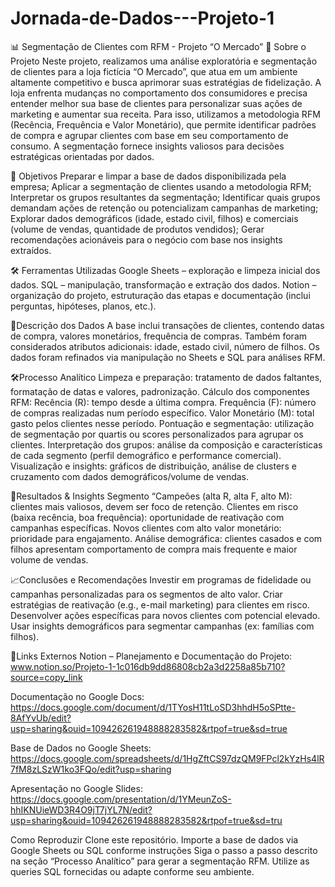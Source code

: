 # Jornada-de-Dados---Projeto-1

📊 Segmentação de Clientes com RFM - Projeto “O Mercado”
🧠 Sobre o Projeto
Neste projeto, realizamos uma análise exploratória e segmentação de clientes para a loja fictícia “O Mercado”, que atua em um ambiente altamente competitivo e busca aprimorar suas estratégias de fidelização. A loja enfrenta mudanças no comportamento dos consumidores e precisa entender melhor sua base de clientes para personalizar suas ações de marketing e aumentar sua receita.
Para isso, utilizamos a metodologia RFM (Recência, Frequência e Valor Monetário), que permite identificar padrões de compra e agrupar clientes com base em seu comportamento de consumo. A segmentação fornece insights valiosos para decisões estratégicas orientadas por dados.

🎯 Objetivos
Preparar e limpar a base de dados disponibilizada pela empresa;
Aplicar a segmentação de clientes usando a metodologia RFM;
Interpretar os grupos resultantes da segmentação;
Identificar quais grupos demandam ações de retenção ou potencializam campanhas de marketing;
Explorar dados demográficos (idade, estado civil, filhos) e comerciais (volume de vendas, quantidade de produtos vendidos);
Gerar recomendações acionáveis para o negócio com base nos insights extraídos.

🛠️ Ferramentas Utilizadas
Google Sheets – exploração e limpeza inicial dos dados.
SQL – manipulação, transformação e extração dos dados.
Notion – organização do projeto, estruturação das etapas e documentação (inclui perguntas, hipóteses, planos, etc.).

🧩Descrição dos Dados
A base inclui transações de clientes, contendo datas de compra, valores monetários, frequência de compras.
Também foram considerados atributos adicionais: idade, estado civil, número de filhos.
Os dados foram refinados via manipulação no Sheets e SQL para análises RFM.

🛠️Processo Analítico
Limpeza e preparação: tratamento de dados faltantes, formatação de datas e valores, padronização.
Cálculo dos componentes RFM:
  Recência (R): tempo desde a última compra.
  Frequência (F): número de compras realizadas num período específico.
  Valor Monetário (M): total gasto pelos clientes nesse período.
Pontuação e segmentação: utilização de segmentação por quartis ou scores personalizados para agrupar os clientes.
Interpretação dos grupos: análise da composição e características de cada segmento (perfil demográfico e performance comercial).
Visualização e insights: gráficos de distribuição, análise de clusters e cruzamento com dados demográficos/volume de vendas.

📌Resultados & Insights
Segmento “Campeões (alta R, alta F, alto M): clientes mais valiosos, devem ser foco de retenção.
Clientes em risco (baixa recência, boa frequência): oportunidade de reativação com campanhas específicas.
Novos clientes com alto valor monetário: prioridade para engajamento.
Análise demográfica: clientes casados e com filhos apresentam comportamento de compra mais frequente e maior volume de vendas.

📈Conclusões e Recomendações
Investir em programas de fidelidade ou campanhas personalizadas para os segmentos de alto valor.
Criar estratégias de reativação (e.g., e-mail marketing) para clientes em risco.
Desenvolver ações específicas para novos clientes com potencial elevado.
Usar insights demográficos para segmentar campanhas (ex: famílias com filhos).

🔗Links Externos
Notion – Planejamento e Documentação do Projeto: www.notion.so/Projeto-1-1c016db9dd86808cb2a3d2258a85b710?source=copy_link

Documentação no Google Docs: https://docs.google.com/document/d/1TYosH11tLoSD3hhdH5oSPtte-8AfYvUb/edit?usp=sharing&ouid=109426261948888283582&rtpof=true&sd=true

Base de Dados no Google Sheets:  https://docs.google.com/spreadsheets/d/1HgZftCS97dzQM9FPcl2kYzHs4lR7fM8zLSzW1ko3FQo/edit?usp=sharing

Apresentação no Google Slides:  https://docs.google.com/presentation/d/1YMeunZoS-hhIKNUieWD3R4O9jT7jYL7N/edit?usp=sharing&ouid=109426261948888283582&rtpof=true&sd=tru

Como Reproduzir
Clone este repositório.
Importe a base de dados via Google Sheets ou SQL conforme instruções 
Siga o passo a passo descrito na seção “Processo Analítico” para gerar a segmentação RFM.
Utilize as queries SQL fornecidas ou adapte conforme seu ambiente.



